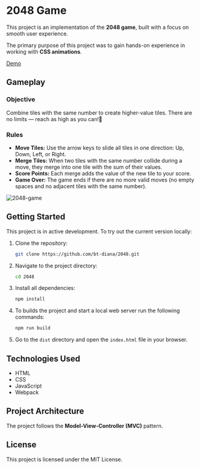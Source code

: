 # 2048 Game

This project is an implementation of the **2048 game**, built with a focus on smooth user experience.

The primary purpose of this project was to gain hands-on experience in working with **CSS animations**.

[Demo](https://bt-diana.github.io/2048/)

## Gameplay

### Objective
Combine tiles with the same number to create higher-value tiles. There are no limits — reach as high as you can!🚀

### Rules
- **Move Tiles:** Use the arrow keys to slide all tiles in one direction: Up, Down, Left, or Right.
- **Merge Tiles:** When two tiles with the same number collide during a move, they merge into one tile with the sum of their values.
- **Score Points:** Each merge adds the value of the new tile to your score.
- **Game Over:** The game ends if there are no more valid moves (no empty spaces and no adjacent tiles with the same number).

![2048-game](https://github.com/user-attachments/assets/d45fd3c1-c5e5-43ea-bf1b-fe2adef7f86a)

## Getting Started

This project is in active development. To try out the current version locally:

1. Clone the repository:
   ```bash
   git clone https://github.com/bt-diana/2048.git
   ```
2. Navigate to the project directory:
   ```bash
   cd 2048
   ```
3. Install all dependencies:
   ```bash
   npm install
   ```
4. To builds the project and start a local web server run the following commands:
   ```bash
   npm run build
   ```
5. Go to the `dist` directory and open the `index.html` file in your browser.

## Technologies Used

- HTML
- CSS
- JavaScript
- Webpack

## Project Architecture

The project follows the **Model-View-Controller (MVC)** pattern.

## License

This project is licensed under the MIT License.
